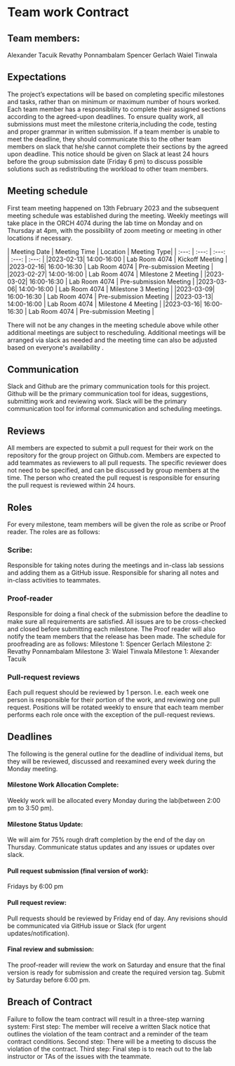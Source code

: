 # Team work Contract
## Team members:
Alexander Tacuik 
Revathy Ponnambalam
Spencer Gerlach
Waiel Tinwala
## Expectations
The project’s expectations will be based on completing specific milestones and tasks, rather than on minimum or maximum number of hours worked. Each team member has a responsibility to complete their assigned sections according to the agreed-upon deadlines. 
To ensure quality work, all submissions must meet the milestone criteria,including the code, testing and proper grammar in written submission. 
If a team member is unable to meet the deadline, they should communicate this to the other team members on slack that he/she cannot complete their sections by the agreed upon deadline. This notice should be given on Slack at least 24 hours before the group submission date (Friday 6 pm) to discuss possible solutions such as redistributing the workload to other team members.
## Meeting schedule 
First team meeting happened on 13th February 2023 and the subsequent meeting schedule was established during the meeting. Weekly meetings will take place in the ORCH 4074 during the lab time on Monday and on Thursday at 4pm, with the possibility of zoom meeting or meeting in other locations if necessary.


| Meeting Date | Meeting Time | Location | Meeting Type|
| :---: | :---: | :---: | :---: | :---: | 
|2023-02-13| 14:00-16:00 | Lab Room 4074 | Kickoff Meeting | 
|2023-02-16| 16:00-16:30 | Lab Room 4074 | Pre-submission Meeting | 
|2023-02-27| 14:00-16:00 | Lab Room 4074 | Milestone 2 Meeting |
|2023-03-02| 16:00-16:30 | Lab Room 4074 | Pre-submission Meeting | 
|2023-03-06| 14:00-16:00 | Lab Room 4074 | Milestone 3 Meeting |
|2023-03-09| 16:00-16:30 | Lab Room 4074 | Pre-submission Meeting | 
|2023-03-13| 14:00-16:00 | Lab Room 4074 | Milestone 4 Meeting |
|2023-03-16| 16:00-16:30 | Lab Room 4074 | Pre-submission Meeting | 


There will not be any changes in the meeting schedule above while other additional meetings are subject to rescheduling. Additional meetings will be arranged via slack as needed and the meeting time can also be adjusted based on everyone's availability .

## Communication
Slack and Github are the primary communication tools for this project. Github will be the primary communication tool for ideas, suggestions, submitting work and reviewing work. Slack will be the primary communication tool for informal communication and scheduling meetings.
## Reviews
All members are expected to submit a pull request for their work on the repository for the group project on Github.com. Members are expected to add teammates as reviewers to all pull requests. The specific reviewer does not need to be specified, and can be discussed by group members at the time. The person who created the pull request is responsible for ensuring the pull request is reviewed within 24 hours.
## Roles
For every milestone, team members will be given the role as scribe or Proof reader. The roles are as follows:
### Scribe:
Responsible for taking notes during the meetings and in-class lab sessions and adding them as a GitHub issue.
Responsible for sharing all notes and in-class activities to teammates.
### Proof-reader
Responsible for doing a final check of the submission before the deadline to make sure all requirements are satisfied. All issues are to be cross-checked and closed before submitting each milestone. 
The Proof reader will also notify the team members that the release has been made. 
The schedule for proofreading are as follows:
Milestone 1: Spencer Gerlach 
Milestone 2: Revathy Ponnambalam
Milestone 3: Waiel Tinwala
Milestone 1: Alexander Tacuik
### Pull-request reviews
Each pull request should be reviewed by 1 person. I.e. each week one person is responsible for their portion of the work, and reviewing one pull request.
Positions will be rotated weekly to ensure that each team member performs each role once with the exception of the pull-request reviews.
## Deadlines
The following is the general outline for the deadline of individual items, but they will be reviewed, discussed and reexamined every week during the Monday meeting. 
#### Milestone Work Allocation Complete: 
Weekly work will be allocated every Monday during the lab(between 2:00 pm to 3:50 pm).
#### Milestone Status Update:
We will aim for 75% rough draft completion by the end of the day on Thursday. 
Communicate status updates and any issues or updates over slack.
#### Pull request submission (final version of work):
Fridays by 6:00 pm
#### Pull request review: 
Pull requests should be reviewed by Friday end of day.
Any revisions should be communicated via GitHub issue or Slack (for urgent updates/notification).
#### Final review and submission: 
The proof-reader will review the work on Saturday and ensure that the final version is ready for submission and create the required version tag.
Submit by Saturday before  6:00 pm.
## Breach of Contract
Failure to follow the team contract will result in a three-step warning system:
First step: The member will receive a written Slack notice that outlines the violation of the team contract and a reminder of the team contract conditions.
Second step: There will be a meeting to discuss the violation of the contract.
Third step: Final step is to reach out to the lab instructor or TAs of the issues with the teammate. 



